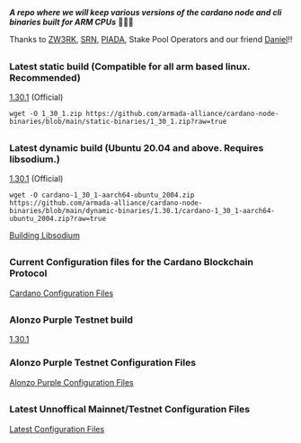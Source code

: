 ##
***A repo where we will keep various versions of the cardano node and cli binaries built for ARM CPUs*** 🏴‍☠️🦾

Thanks to [ZW3RK](https://twitter.com/zw3rkpool/), [SRN](https://armada-alliance.com/stake-pools/cc1b1c03798884c636703443a23b8d9e827d6c0417921600394198a0), [PIADA](https://armada-alliance.com/stake-pools/b8d8742c7b7b512468448429c776b3b0f824cef460db61aa1d24bc65), Stake Pool Operators and our friend [Daniel](https://github.com/rekuenkdr)!!

##
### Latest static build (Compatible for all arm based linux. Recommended)
[1.30.1](https://github.com/armada-alliance/cardano-node-binaries/blob/main/static-binaries/1_30_1.zip?raw=true) (Official)

```
wget -O 1_30_1.zip https://github.com/armada-alliance/cardano-node-binaries/blob/main/static-binaries/1_30_1.zip?raw=true
```
##
### Latest dynamic build (Ubuntu 20.04 and above. Requires libsodium.)
[1.30.1](https://github.com/armada-alliance/cardano-node-binaries/blob/main/dynamic-binaries/1.30.1/cardano-1_30_1-aarch64-ubuntu_2004.zip?raw=true) (Official)

```
wget -O cardano-1_30_1-aarch64-ubuntu_2004.zip https://github.com/armada-alliance/cardano-node-binaries/blob/main/dynamic-binaries/1.30.1/cardano-1_30_1-aarch64-ubuntu_2004.zip?raw=true
```

[Building Libsodium](https://github.com/armada-alliance/cardano-node-binaries/blob/main/dynamic-binaries/1.30.1/README.MD)

##
### Current Configuration files for the Cardano Blockchain Protocol

[Cardano Configuration Files](https://hydra.iohk.io/build/7654130/download/1/index.html)

##
### Alonzo Purple Testnet build
[1.30.1](https://github.com/armada-alliance/cardano-node-binaries/blob/main/dynamic-binaries/1.30.1/cardano-1_30_1-aarch64-ubuntu_2004.zip?raw=true)

### Alonzo Purple Testnet Configuration Files
[Alonzo Purple Configuration Files](https://hydra.iohk.io/build/7366583/download/1/index.html)

##
### Latest Unnoffical Mainnet/Testnet Configuration Files
[Latest Configuration Files](https://hydra.iohk.io/job/Cardano/iohk-nix/cardano-deployment/latest-finished/download/1/index.html)
